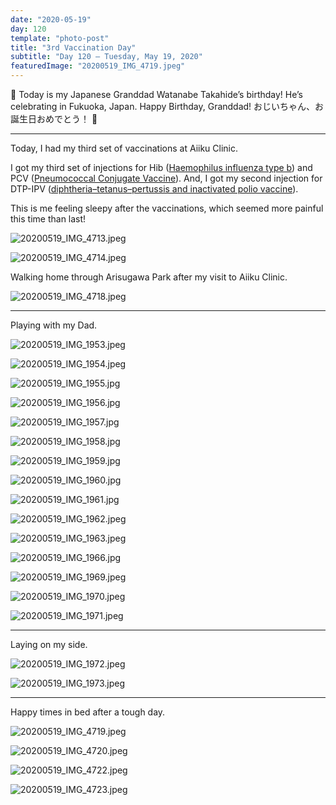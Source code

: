 ```yaml
---
date: "2020-05-19"
day: 120
template: "photo-post"
title: "3rd Vaccination Day"
subtitle: "Day 120 – Tuesday, May 19, 2020"
featuredImage: "20200519_IMG_4719.jpeg"
---
```


🎂 Today is my Japanese Granddad Watanabe Takahide’s birthday! He’s celebrating in Fukuoka, Japan. Happy Birthday, Granddad! おじいちゃん、お誕生日おめでとう！ 🥳

<hr />

Today, I had my third set of vaccinations at Aiiku Clinic.

I got my third set of injections for Hib (<a href="https://www.who.int/immunization/diseases/hib/en/">Haemophilus influenza type b</a>) and PCV (<a href="https://www.who.int/immunization/diseases/pneumococcal/en/">Pneumococcal Conjugate Vaccine</a>). And, I got my second injection for DTP-IPV (<a href="https://www.drugs.com/international/diphtheria-tetanus-pertussis-acellular-component-and-poliomyelitis-inactivated-vaccine-adsorbed.html">diphtheria–tetanus–pertussis and inactivated polio vaccine</a>).

This is me feeling sleepy after the vaccinations, which seemed more painful this time than last!

![20200519_IMG_4713.jpeg](20200519_IMG_4713.jpeg)

![20200519_IMG_4714.jpeg](20200519_IMG_4714.jpeg)

Walking home through Arisugawa Park after my visit to Aiiku Clinic.

![20200519_IMG_4718.jpeg](20200519_IMG_4718.jpeg)

<hr />

Playing with my Dad.

![20200519_IMG_1953.jpeg](20200519_IMG_1953.jpeg)

![20200519_IMG_1954.jpeg](20200519_IMG_1954.jpeg)

![20200519_IMG_1955.jpg](20200519_IMG_1955.jpg)

![20200519_IMG_1956.jpg](20200519_IMG_1956.jpg)

![20200519_IMG_1957.jpg](20200519_IMG_1957.jpg)

![20200519_IMG_1958.jpg](20200519_IMG_1958.jpg)

![20200519_IMG_1959.jpg](20200519_IMG_1959.jpg)

![20200519_IMG_1960.jpg](20200519_IMG_1960.jpg)

![20200519_IMG_1961.jpg](20200519_IMG_1961.jpg)

![20200519_IMG_1962.jpeg](20200519_IMG_1962.jpeg)

![20200519_IMG_1963.jpeg](20200519_IMG_1963.jpeg)

![20200519_IMG_1966.jpg](20200519_IMG_1966.jpg)

![20200519_IMG_1969.jpeg](20200519_IMG_1969.jpeg)

![20200519_IMG_1970.jpeg](20200519_IMG_1970.jpeg)

![20200519_IMG_1971.jpeg](20200519_IMG_1971.jpeg)

<hr />

Laying on my side.

![20200519_IMG_1972.jpeg](20200519_IMG_1972.jpeg)

![20200519_IMG_1973.jpeg](20200519_IMG_1973.jpeg)

<hr />

Happy times in bed after a tough day.

![20200519_IMG_4719.jpeg](20200519_IMG_4719.jpeg)

![20200519_IMG_4720.jpeg](20200519_IMG_4720.jpeg)

![20200519_IMG_4722.jpeg](20200519_IMG_4722.jpeg)

![20200519_IMG_4723.jpeg](20200519_IMG_4723.jpeg)
